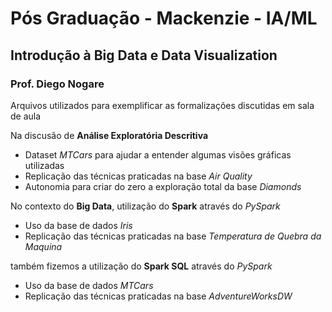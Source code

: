 # Pós Graduação - Mackenzie - IA/ML
## Introdução à Big Data e Data Visualization
### Prof. Diego Nogare

Arquivos utilizados para exemplificar as formalizações discutidas em sala de aula

Na discusão de **Análise Exploratória Descritiva**
- Dataset *MTCars* para ajudar a entender algumas visões gráficas utilizadas
- Replicação das técnicas praticadas na base *Air Quality*
- Autonomia para criar do zero a exploração total da base *Diamonds*

No contexto do **Big Data**, utilização do **Spark** através do *PySpark*
- Uso da base de dados *Iris*
- Replicação das técnicas praticadas na base *Temperatura de Quebra da Maquina*

também fizemos a utilização do **Spark SQL** através do *PySpark*
- Uso da base de dados *MTCars*
- Replicação das técnicas praticadas na base *AdventureWorksDW*